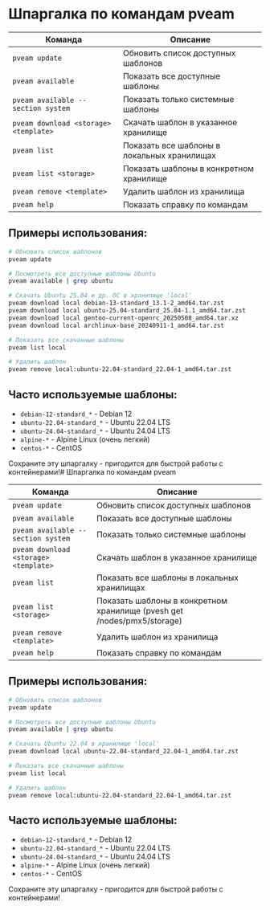 # Шпаргалка по командам pveam

| Команда | Описание |
|---------|----------|
| `pveam update` | Обновить список доступных шаблонов |
| `pveam available` | Показать все доступные шаблоны |
| `pveam available --section system` | Показать только системные шаблоны |
| `pveam download <storage> <template>` | Скачать шаблон в указанное хранилище |
| `pveam list` | Показать все шаблоны в локальных хранилищах |
| `pveam list <storage>` | Показать шаблоны в конкретном хранилище |
| `pveam remove <template>` | Удалить шаблон из хранилища |
| `pveam help` | Показать справку по командам |

## Примеры использования:

```bash
# Обновить список шаблонов
pveam update

# Посмотреть все доступные шаблоны Ubuntu
pveam available | grep ubuntu

# Скачать Ubuntu 25.04 и др. ОС в хранилище 'local'
pveam download local debian-13-standard_13.1-2_amd64.tar.zst
pveam download local ubuntu-25.04-standard_25.04-1.1_amd64.tar.zst
pveam download local gentoo-current-openrc_20250508_amd64.tar.xz
pveam download local archlinux-base_20240911-1_amd64.tar.zst

# Показать все скачанные шаблоны
pveam list local

# Удалить шаблон
pveam remove local:ubuntu-22.04-standard_22.04-1_amd64.tar.zst
```

## Часто используемые шаблоны:
- `debian-12-standard_*` - Debian 12
- `ubuntu-22.04-standard_*` - Ubuntu 22.04 LTS  
- `ubuntu-24.04-standard_*` - Ubuntu 24.04 LTS
- `alpine-*` - Alpine Linux (очень легкий)
- `centos-*` - CentOS

Сохраните эту шпаргалку - пригодится для быстрой работы с контейнерами!# Шпаргалка по командам pveam

| Команда | Описание |
|---------|----------|
| `pveam update` | Обновить список доступных шаблонов |
| `pveam available` | Показать все доступные шаблоны |
| `pveam available --section system` | Показать только системные шаблоны |
| `pveam download <storage> <template>` | Скачать шаблон в указанное хранилище |
| `pveam list` | Показать все шаблоны в локальных хранилищах |
| `pveam list <storage>` | Показать шаблоны в конкретном хранилище (pvesh get /nodes/pmx5/storage) |
| `pveam remove <template>` | Удалить шаблон из хранилища |
| `pveam help` | Показать справку по командам |

## Примеры использования:

```bash
# Обновить список шаблонов
pveam update

# Посмотреть все доступные шаблоны Ubuntu
pveam available | grep ubuntu

# Скачать Ubuntu 22.04 в хранилище 'local'
pveam download local ubuntu-22.04-standard_22.04-1_amd64.tar.zst

# Показать все скачанные шаблоны
pveam list local

# Удалить шаблон
pveam remove local:ubuntu-22.04-standard_22.04-1_amd64.tar.zst
```

## Часто используемые шаблоны:
- `debian-12-standard_*` - Debian 12
- `ubuntu-22.04-standard_*` - Ubuntu 22.04 LTS  
- `ubuntu-24.04-standard_*` - Ubuntu 24.04 LTS
- `alpine-*` - Alpine Linux (очень легкий)
- `centos-*` - CentOS

Сохраните эту шпаргалку - пригодится для быстрой работы с контейнерами!
